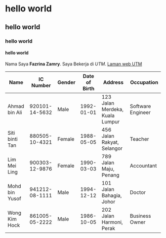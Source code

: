 # hello world
## hello world
### hello world
#### hello world

Nama Saya **Fazrina Zamry**. Saya Bekerja di *UTM*. [Laman web UTM](https://www.utm.my/)

| Name           | IC Number   | Gender | Date of Birth | Address                           | Occupation          |
|----------------|-------------|--------|---------------|-----------------------------------|---------------------|
| Ahmad bin Ali  | 920101-14-5632 | Male   | 1992-01-01    | 123 Jalan Merdeka, Kuala Lumpur  | Software Engineer   |
| Siti binti Tan | 880505-10-4321 | Female | 1988-05-05    | 456 Jalan Rakyat, Selangor       | Teacher             |
| Lim Mei Ling   | 900303-12-9876 | Female | 1990-03-03    | 789 Jalan Maju, Penang            | Accountant          |
| Mohd bin Yusof | 941212-08-1111 | Male   | 1994-12-12    | 101 Jalan Bahagia, Johor          | Doctor              |
| Wong Kim Hock  | 861005-05-2222 | Male   | 1986-10-05    | 202 Jalan Harmoni, Perak          | Business Owner      |
